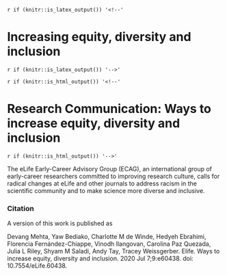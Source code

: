 
`r if (knitr::is_latex_output()) '<!--'`
# Increasing equity, diversity and inclusion
`r if (knitr::is_latex_output()) '-->'`

`r if (knitr::is_html_output()) '<!--'`
# Research Communication: Ways to increase equity, diversity and inclusion
`r if (knitr::is_html_output()) '-->'`

The eLife Early-Career Advisory Group (ECAG), an international group of early-career researchers committed to improving research culture, calls for radical changes at eLife and other journals to address racism in the scientific community and to make science more diverse and inclusive.



### Citation

A version of this work is published as

Devang Mehta, Yaw Bediako, Charlotte M de Winde, Hedyeh Ebrahimi, Florencia Fernández-Chiappe, Vinodh Ilangovan, Carolina Paz Quezada, Julia L Riley, Shyam M Saladi, Andy Tay, Tracey Weissgerber. Elife. Ways to increase equity, diversity and inclusion. 2020 Jul 7;9:e60438. doi: 10.7554/eLife.60438.
